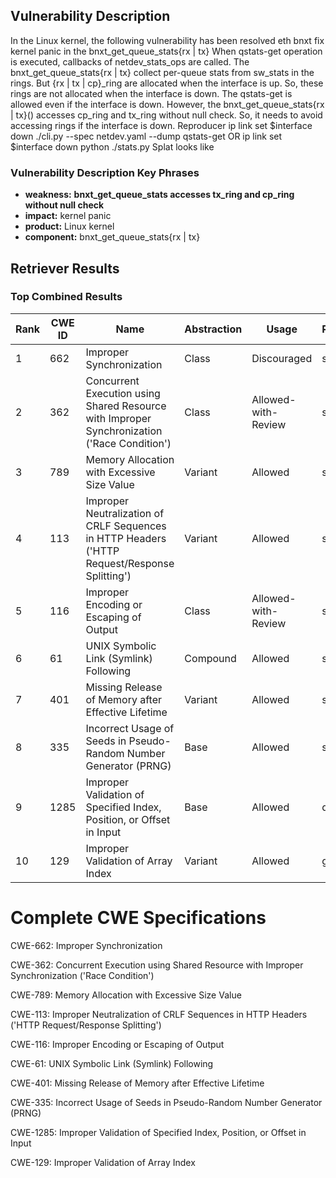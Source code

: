 ## Vulnerability Description
In the Linux kernel, the following vulnerability has been resolved eth bnxt fix kernel panic in the bnxt_get_queue_stats{rx | tx} When qstats-get operation is executed, callbacks of netdev_stats_ops are called. The bnxt_get_queue_stats{rx | tx} collect per-queue stats from sw_stats in the rings. But {rx | tx | cp}_ring are allocated when the interface is up. So, these rings are not allocated when the interface is down. The qstats-get is allowed even if the interface is down. However, the bnxt_get_queue_stats{rx | tx}() accesses cp_ring and tx_ring without null check. So, it needs to avoid accessing rings if the interface is down. Reproducer ip link set $interface down ./cli.py --spec netdev.yaml --dump qstats-get OR ip link set $interface down python ./stats.py Splat looks like

### Vulnerability Description Key Phrases
- **weakness:** **bnxt_get_queue_stats accesses tx_ring and cp_ring without null check**
- **impact:** kernel panic
- **product:** Linux kernel
- **component:** bnxt_get_queue_stats{rx | tx}

## Retriever Results

### Top Combined Results

| Rank | CWE ID | Name | Abstraction | Usage  | Retrievers | Individual Scores |
|------|--------|------|-------------|-------|------------|-------------------|
| 1 | 662 | Improper Synchronization | Class | Discouraged | sparse | 0.523 |
| 2 | 362 | Concurrent Execution using Shared Resource with Improper Synchronization ('Race Condition') | Class | Allowed-with-Review | sparse | 0.522 |
| 3 | 789 | Memory Allocation with Excessive Size Value | Variant | Allowed | sparse | 0.520 |
| 4 | 113 | Improper Neutralization of CRLF Sequences in HTTP Headers ('HTTP Request/Response Splitting') | Variant | Allowed | sparse | 0.503 |
| 5 | 116 | Improper Encoding or Escaping of Output | Class | Allowed-with-Review | sparse | 0.498 |
| 6 | 61 | UNIX Symbolic Link (Symlink) Following | Compound | Allowed | sparse | 0.497 |
| 7 | 401 | Missing Release of Memory after Effective Lifetime | Variant | Allowed | sparse | 0.496 |
| 8 | 335 | Incorrect Usage of Seeds in Pseudo-Random Number Generator (PRNG) | Base | Allowed | sparse | 0.483 |
| 9 | 1285 | Improper Validation of Specified Index, Position, or Offset in Input | Base | Allowed | dense | 0.437 |
| 10 | 129 | Improper Validation of Array Index | Variant | Allowed | graph | 0.003 |



# Complete CWE Specifications

CWE-662: Improper Synchronization

CWE-362: Concurrent Execution using Shared Resource with Improper Synchronization ('Race Condition')

CWE-789: Memory Allocation with Excessive Size Value

CWE-113: Improper Neutralization of CRLF Sequences in HTTP Headers ('HTTP Request/Response Splitting')

CWE-116: Improper Encoding or Escaping of Output

CWE-61: UNIX Symbolic Link (Symlink) Following

CWE-401: Missing Release of Memory after Effective Lifetime

CWE-335: Incorrect Usage of Seeds in Pseudo-Random Number Generator (PRNG)

CWE-1285: Improper Validation of Specified Index, Position, or Offset in Input

CWE-129: Improper Validation of Array Index